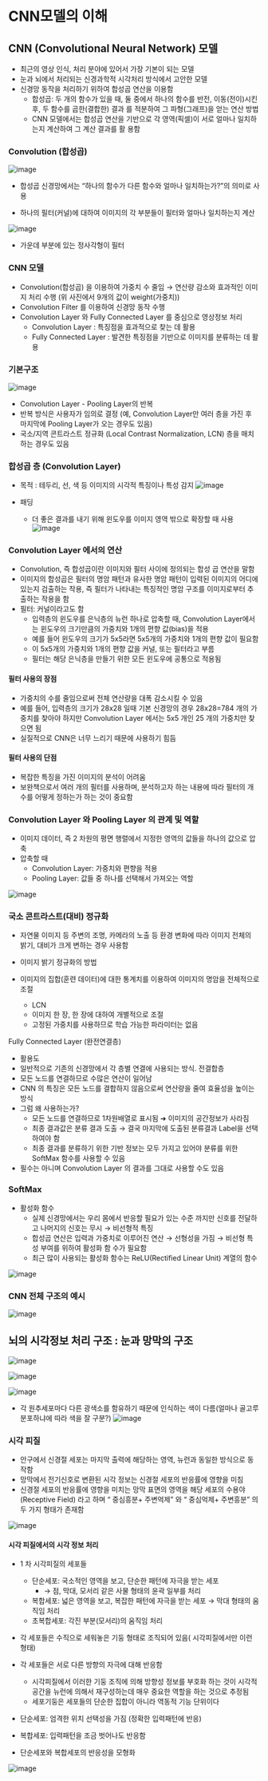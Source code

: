 

# CNN모델의 이해
## CNN (Convolutional Neural Network) 모델
- 최근의 영상 인식, 처리 분야에 있어서 가장 기본이 되는 모델
- 눈과 뇌에서 처리되는 신경과학적 시각처리 방식에서 고안한 모델
- 신경망 동작을 처리하기 위하여 합성곱 연산을 이용함
  - 합성곱: 두 개의 함수가 있을 때, 둘 중에서 하나의 함수를 반전, 이동(전이)시킨 후, 두 함수를 곱한(결합한) 결과 를 적분하여 그 파형(그래프)을 얻는 연산 방법
  - CNN 모델에서는 합성곱 연산을 기반으로 각 영역(픽셀)이 서로 얼마나 일치하는지 계산하여 그  계산 결과를 활
용함

### Convolution (합성곱)
![image](https://github.com/user-attachments/assets/daf730c3-0961-440d-a642-d27734f114c9)

- 합성곱 신경망에서는 “하나의 함수가 다른 함수와 얼마나 일치하는가?”의 의미로 사용

- 하나의 필터(커널)에 대하여 이미지의 각 부분들이 필터와 얼마나 일치하는지 계산

![image](https://github.com/user-attachments/assets/b47e523e-bcaa-43b2-ac80-2462d55a8919)
- 가운데 부분에 있는 정사각형이 필터

### CNN 모델
- Convolution(합성곱) 을 이용하여 가중치 수 줄임 → 연산량 감소와 효과적인 이미지 처리 수행 (위 사진에서 9개의 값이 weight(가중치))
- Convolution Filter 를 이용하여 신경망 동작 수행
- Convolution Layer 와 Fully Connected Layer 를 중심으로 영상정보 처리
  - Convolution Layer : 특징점을 효과적으로 찾는 데 활용
  - Fully Connected Layer : 발견한 특징점을 기반으로 이미지를 분류하는 데 활용
 
### 기본구조
![image](https://github.com/user-attachments/assets/6f2ed7d8-5517-4f88-b964-dc8d5b4fb03f)

- Convolution Layer - Pooling Layer의 반복
- 반복 방식은 사용자가 임의로 결정 (예, Convolution Layer만 여러 층을 가진 후 마지막에 Pooling Layer가 오는 경우도 있음)
- 국소/지역 콘트라스트 정규화 (Local Contrast Normalization, LCN) 층을 매치하는 경우도 있음

### 합성곱 층 (Convolution Layer)
- 목적 : 테두리, 선, 색 등 이미지의 시각적 특징이나 특성 감지
![image](https://github.com/user-attachments/assets/141821e7-8e74-4e48-864a-b4a3b02f152b)

- 패딩
  - 더 좋은 결과를 내기 위해 윈도우를 이미지 영역 밖으로 확장할 때 사용
![image](https://github.com/user-attachments/assets/eb444a0c-6d28-4019-a23e-caa7a456c69e)

### Convolution Layer 에서의 연산
- Convolution, 즉 합성곱이란 이미지와 필터 사이에 정의되는 합성 곱 연산을 말함
- 이미지의 합성곱은 필터의 명암 패턴과 유사한 명암 패턴이 입력된 이미지의 어디에 있는지 검출하는 작용, 즉 필터가 나타내는 특징적인 명암 구조를 이미지로부터 추출하는 작용을 함
- 필터: 커널이라고도 함
  - 입력층의 윈도우를 은닉층의 뉴런 하나로 압축할 때, Convolution Layer에서는 윈도우의 크기만큼의 가중치와 1개의 편향 값(bias)을 적용
  - 예를 들어 윈도우의 크기가 5x5라면 5x5개의 가중치와 1개의 편향 값이 필요함
  - 이 5x5개의 가중치와 1개의 편향 값을 커널, 또는 필터라고 부름
  - 필터는 해당 은닉층을 만들기 위한 모든 윈도우에 공통으로 적용됨

#### 필터 사용의 장점
- 가중치의 수를 줄임으로써 전체 연산량을 대폭 감소시킬 수 있음
- 예를 들어, 입력층의 크기가 28x28 일때 기본 신경망의 경우 28x28=784 개의 가중치를 찾아야 하지만 Convolution Layer 에서는 5x5 개인 25 개의 가중치만 찾으면 됨
- 실질적으로 CNN은 너무 느리기 때문에 사용하기 힘듬

#### 필터 사용의 단점
- 복잡한 특징을 가진 이미지의 분석이 어려움
- 보완책으로서 여러 개의 필터를 사용하며, 분석하고자 하는 내용에 따라 필터의 개수를 어떻게 정하는가 하는 것이 중요함


### Convolution Layer 와 Pooling Layer 의 관계 및 역할
- 이미지 데이터, 즉 2 차원의 평면 행렬에서 지정한 영역의 값들을 하나의 값으로 압축
- 압축할 때
  - Convolution Layer: 가중치와 편향을 적용
  - Pooling Layer: 값들 중 하나를 선택해서 가져오는 역할

![image](https://github.com/user-attachments/assets/632e9851-10d8-4d2e-b194-aad51e01309c)


### 국소 콘트라스트(대비) 정규화
- 자연물 이미지 등 주변의 조명, 카메라의 노출 등 환경 변화에 따라 이미지 전체의 밝기, 대비가 크게 변하는 경우 사용함

- 이미지 밝기 정규화의 방법

- 이미지의 집합(훈련 데이터)에 대한 통계치를 이용하여 이미지의 명암을 전체적으로 조절
  - LCN
  - 이미지 한 장, 한 장에 대하여 개별적으로 조절
  - 고정된 가중치를 사용하므로 학습 가능한 파라미터는 없음


Fully Connected Layer (완전연결층)
- 활용도
- 일반적으로 기존의 신경망에서 각 층별 연결에 사용되는 방식. 전결합층
- 모든 노드를 연결하므로 수많은 연산이 일어남
- CNN 의 특징은 모든 노드를 결합하지 않음으로써 연산량을 줄여 효율성을 높이는 방식
- 그럼 왜 사용하는가?
  - 모든 노드를 연결하므로 1차원배열로 표시됨 ➜ 이미지의 공간정보가 사라짐
  - 최종 결과값은 분류 결과 도출 → 결국 마지막에 도출된 분류결과 Label을 선택하여야 함
  - 최종 결과를 분류하기 위한 기반 정보는 모두 가지고 있어야 분류를 위한 SoftMax 함수를 사용할 수 있음
- 필수는 아니며 Convolution Layer 의 결과를 그대로 사용할 수도 있음

### SoftMax
- 활성화 함수
  - 실제 신경망에서는 우리 몸에서 반응할 필요가 있는 수준 까지만 신호를 전달하고 나머지의 신호는 무시 → 비선형적 특징
  - 합성곱 연산은 입력과 가중치로 이루어진 연산 → 선형성을 가짐 → 비선형 특성 부여를 위하여 활성화 함 수가 필요함
  - 최근 많이 사용되는 활성화 함수는 ReLU(Rectified Linear Unit) 계열의 함수

![image](https://github.com/user-attachments/assets/f8e2a1a8-b888-43bd-849f-f5b1fd8339ff)

### CNN 전체 구조의 예시

![image](https://github.com/user-attachments/assets/59728742-be4c-4129-968b-c6a8a1914538)

## 뇌의 시각정보 처리 구조 : 눈과 망막의 구조

![image](https://github.com/user-attachments/assets/755cee18-2fc9-49fc-a7a1-f637db33cb75)

![image](https://github.com/user-attachments/assets/1724fc62-2d92-4122-b0ca-e247dbd09e48)

![image](https://github.com/user-attachments/assets/54054bb4-e745-45c5-85a3-835bcc2bd6a3)
- 각 원추세포마다 다른 광색소를 함유하기 때문에 인식하는 색이 다름(얼마나 골고루 분포하냐에 따라 색을 잘 구분?)
![image](https://github.com/user-attachments/assets/28280fc4-f65a-4667-a2d7-d27a2b1c7c62)

### 시각 피질
- 안구에서 신경절 세포는 마지막 출력에 해당하는 영역, 뉴런과 동일한 방식으로 동작함
- 망막에서 전기신호로 변환된 시각 정보는 신경절 세포의 반응률에 영향을 미침
- 신경절 세포의 반응률에 영향을 미치는 망막 표면의 영역을 해당 세포의 수용야(Receptive Field) 라고 하며 “ 중심흥분+ 주변억제” 와 “ 중심억제+ 주변흥분” 의 두 가지 형태가 존재함

![image](https://github.com/user-attachments/assets/b4d268e5-314d-4835-8bb2-3ae87a8d0ec5)

#### 시각 피질에서의 시각 정보 처리
- 1 차 시각피질의 세포들
  - 단순세포: 국소적인 영역을 보고, 단순한 패턴에 자극을 받는 세포
    - → 점, 막대, 모서리 같은 사물 형태의 윤곽 일부를 처리
  - 복합세포: 넓은 영역을 보고, 복잡한 패턴에 자극을 받는 세포 → 막대 형태의 움직임 처리
  - 초복합세포: 각진 부분(모서리)의 움직임 처리
- 각 세포들은 수직으로 세워놓은 기둥 형태로 조직되어 있음( 시각피질에서만 이런 형태)
- 각 세포들은 서로 다른 방향의 자극에 대해 반응함
  - 시각피질에서 이러한 기둥 조직에 의해 방향성 정보를 부호화 하는 것이 시각적 공간을 뉴런에 의해서 재구성하는데 매우 중요한 역할을 하는 것으로 추정됨
  - 세포기둥은 세포들의 단순한 집합이 아니라 역동적 기능 단위이다

- 단순세포: 엄격한 위치 선택성을 가짐 (정확한 입력패턴에 반응)
- 복합세포: 입력패턴을 조금 벗어나도 반응함
- 단순세포와 복합세포의 반응성을 모형화

![image](https://github.com/user-attachments/assets/42bd585c-d303-4b07-9259-70febd8b3456)
















